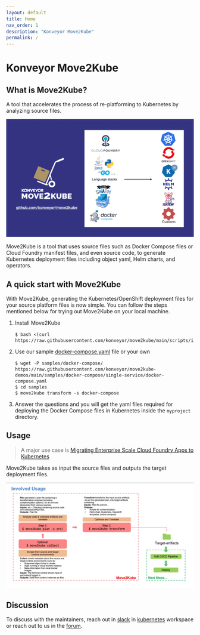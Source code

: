 ```yaml
---
layout: default
title: Home
nav_order: 1
description: "Konveyor Move2Kube"
permalink: /
---
```

# Konveyor Move2Kube

## What is Move2Kube?

A tool that accelerates the process of re-platforming to Kubernetes by analyzing source files.

![move2kube](assets/images/move2kube.png)

Move2Kube is a tool that uses source files such as Docker Compose files or Cloud Foundry manifest files, and even source code, to generate Kubernetes deployment files including object yaml, Helm charts, and operators.

## A quick start with Move2Kube

With Move2Kube, generating the Kubernetes/OpenShift deployment files for your source platform files is now simple. You can follow the steps mentioned below for trying out Move2Kube on your local machine.


1. Install Move2Kube
   ```console
   $ bash <(curl https://raw.githubusercontent.com/konveyor/move2kube/main/scripts/install.sh)
   ```

1. Use our sample [docker-compose.yaml](https://raw.githubusercontent.com/konveyor/move2kube-demos/main/samples/docker-compose/single-service/docker-compose.yaml) file or your own

   ```console
   $ wget -P samples/docker-compose/ https://raw.githubusercontent.com/konveyor/move2kube-demos/main/samples/docker-compose/single-service/docker-compose.yaml
   $ cd samples
   $ move2kube transform -s docker-compose
   ```
1. Answer the questions and you will get the yaml files required for deploying the Docker Compose files in Kubernetes inside the `myproject` directory.

<p align="center">
<asciinema-player src="{{ site.baseurl }}/assets/asciinema//docker-compose-transformation.cast" poster="npt:0:13" rows=20 cols=88 title="Transforming different languages to run on Kubernetes"></asciinema-player>
</p>

## Usage

> A major use case is [Migrating Enterprise Scale Cloud Foundry Apps to Kubernetes](/tutorials/migration-workflow)

Move2Kube takes as input the source files and outputs the target deployment files.  

![Move2Kube-Usage](assets/images/move2kube-3-step-workflow.jpeg)

## Discussion

To discuss with the maintainers, reach out in [slack](https://kubernetes.slack.com/archives/CR85S82A2) in [kubernetes](https://slack.k8s.io/) workspace or reach out to us in the [forum](https://groups.google.com/g/move2kube-dev).
